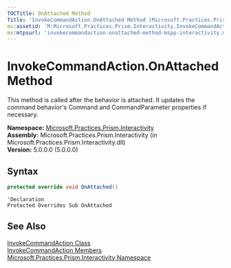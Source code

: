 ```yaml
---
TOCTitle: OnAttached Method
Title: 'InvokeCommandAction.OnAttached Method (Microsoft.Practices.Prism.Interactivity)'
ms:assetid: 'M:Microsoft.Practices.Prism.Interactivity.InvokeCommandAction.OnAttached'
ms:mtpsurl: 'invokecommandaction-onattached-method-mspp-interactivity.md'
---
```


# InvokeCommandAction.OnAttached Method

This method is called after the behavior is attached. It updates the command behavior's Command and CommandParameter properties if necessary. 

**Namespace:** [Microsoft.Practices.Prism.Interactivity](/patterns-practices/reference/mspp-interactivity-namespace)<br/>
**Assembly:** Microsoft.Practices.Prism.Interactivity (in Microsoft.Practices.Prism.Interactivity.dll)<br/>
**Version:** 5.0.0.0 (5.0.0.0)

## Syntax

```C#
protected override void OnAttached()
```
 
```VB
'Declaration
Protected Overrides Sub OnAttached
```

## See Also

[InvokeCommandAction Class](/patterns-practices/reference/invokecommandaction-class-mspp-interactivity)<br/>
[InvokeCommandAction Members](/patterns-practices/reference/invokecommandaction-members-mspp-interactivity)<br/>
[Microsoft.Practices.Prism.Interactivity Namespace](/patterns-practices/reference/mspp-interactivity-namespace)<br/>
